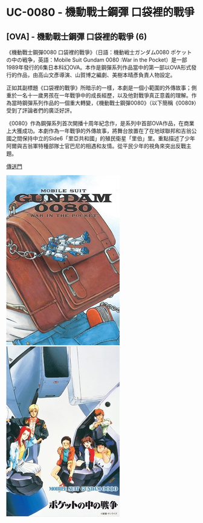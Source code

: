 # UC-0080 - 機動戰士鋼彈 口袋裡的戰爭
## [OVA] - 機動戰士鋼彈 口袋裡的戰爭 (6)
  《機動戰士鋼彈0080 口袋裡的戰爭》（日語：機動戦士ガンダム0080 ポケットの中の戦争，英語：Mobile Suit Gundam 0080 :War in the Pocket）是一部1989年發行的6集日本科幻OVA。本作是鋼彈系列作品當中的第一部以OVA形式發行的作品，由高山文彥導演、山賀博之編劇、美樹本晴彥負責人物設定。

  正如其副標題《口袋裡的戰爭》所暗示的一樣，本劇是一個小範圍的外傳故事；側重於一名十一歲男孩在一年戰爭中的成長經歷，以及他對戰爭真正意義的理解。作為當時鋼彈系列作品的一個重大轉變，《機動戰士鋼彈0080》（以下簡稱《0080》）受到了評論者們的廣泛好評。

  《0080》作為鋼彈系列首次開播十周年紀念作，是系列中首部OVA作品，在商業上大獲成功。本劇作為一年戰爭的外傳故事，將舞台放置在了在地球聯邦和吉翁公國之間保持中立的Side6「里亞共和國」的殖民衛星「里伯」里。重點描述了少年阿爾與吉翁軍特種部隊士官巴尼的相遇和友情。從平民少年的視角來突出反戰主題。

  [傳送門](https://www.bilibili.com/video/BV1qW411T7tg/)

  ![機動戰士鋼彈 口袋裡的戰爭 1](/images/uc/uc0080/uc0080-pocket/uc0080-pocket-1.jpg)
  ![機動戰士鋼彈 口袋裡的戰爭 2](/images/uc/uc0080/uc0080-pocket/uc0080-pocket-2.jpg)
